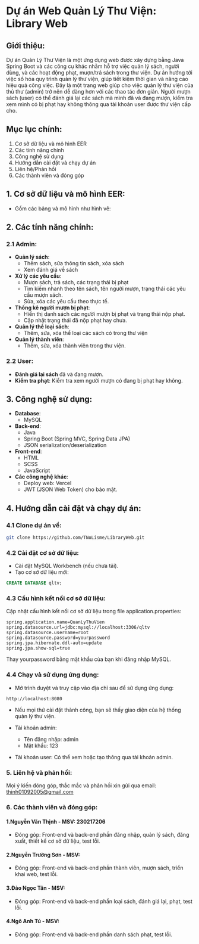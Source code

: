 # Dự án Web Quản Lý Thư Viện: Library Web

## Giới thiệu:
Dự án Quản Lý Thư Viện là một ứng dụng web được xây dựng bằng Java Spring Boot và các công cụ khác nhằm hỗ trợ việc quản lý sách, người dùng, và các hoạt động phạt, mượn/trả sách trong thư viện. Dự án hướng tới việc số hóa quy trình quản lý thư viện, giúp tiết kiệm thời gian và nâng cao hiệu quả công việc.
Đây là một trang web giúp cho việc quản lý thư viện của thủ thư (admin) trở nên dễ dàng hơn với các thao tác đơn giản. Người mượn sách (user) có thể đánh giá lại các sách mà mình đã và đang mượn, kiểm tra xem mình có bị phạt hay không thông qua tài khoản user được thư viện cấp cho.

## Mục lục chính:
1. Cơ sở dữ liệu và mô hình EER
2. Các tính năng chính
3. Công nghệ sử dụng
4. Hướng dẫn cài đặt và chạy dự án
5. Liên hệ/Phản hồi
6. Các thành viên và đóng góp

## 1. Cơ sở dữ liệu và mô hình EER:
- Gồm các bảng và mô hình như hình vẽ:

## 2. Các tính năng chính:

### 2.1 Admin:
- **Quản lý sách**:
  - Thêm sách, sửa thông tin sách, xóa sách
  - Xem đánh giá về sách
- **Xử lý các yêu cầu**:
  - Mượn sách, trả sách, các trạng thái bị phạt
  - Tìm kiếm nhanh theo tên sách, tên người mượn, trạng thái các yêu cầu mượn sách.
  - Sửa, xóa các yêu cầu theo thực tế.
- **Thống kê người mượn bị phạt**:
  - Hiển thị danh sách các người mượn bị phạt và trạng thái nộp phạt.
  - Cập nhật trạng thái đã nộp phạt hay chưa.
- **Quản lý thể loại sách**:
  - Thêm, sửa, xóa thể loại các sách có trong thư viện
- **Quản lý thành viên**:
  - Thêm, sửa, xóa thành viên trong thư viện.

### 2.2 User:
- **Đánh giá lại sách** đã và đang mượn.
- **Kiểm tra phạt**: Kiểm tra xem người mượn có đang bị phạt hay không.

## 3. Công nghệ sử dụng:
- **Database**:
  - MySQL
- **Back-end**:
  - Java
  - Spring Boot (Spring MVC, Spring Data JPA)
  - JSON serialization/deserialization
- **Front-end**:
  - HTML
  - SCSS
  - JavaScript
- **Các công nghệ khác**:
  - Deploy web: Vercel
  - JWT (JSON Web Token) cho bảo mật.

## 4. Hướng dẫn cài đặt và chạy dự án:

### 4.1 Clone dự án về:
```bash
git clone https://github.com/TNoLisme/LibraryWeb.git
```
### 4.2 Cài đặt cơ sở dữ liệu:
- Cài đặt MySQL Workbench (nếu chưa tải).
- Tạo cơ sở dữ liệu mới:
```sql
CREATE DATABASE qltv;
```
### 4.3 Cấu hình kết nối cơ sở dữ liệu:
Cập nhật cấu hình kết nối cơ sở dữ liệu trong file application.properties:
```
spring.application.name=QuanLyThuVien
spring.datasource.url=jdbc:mysql://localhost:3306/qltv
spring.datasource.username=root
spring.datasource.password=yourpassword
spring.jpa.hibernate.ddl-auto=update
spring.jpa.show-sql=true
```
Thay yourpassword bằng mật khẩu của bạn khi đăng nhập MySQL.

### 4.4 Chạy và sử dụng ứng dụng:
- Mở trình duyệt và truy cập vào địa chỉ sau để sử dụng ứng dụng:
```
http://localhost:8080
```
- Nếu mọi thứ cài đặt thành công, bạn sẽ thấy giao diện của hệ thống quản lý thư viện.

- Tài khoản admin:
    - Tên đăng nhập: admin
    - Mật khẩu: 123
- Tài khoản user: Có thể xem hoặc tạo thông qua tài khoản admin.

### 5. Liên hệ và phản hồi:
Mọi ý kiến đóng góp, thắc mắc và phản hồi xin gửi qua email: 
thinh01092005@gmail.com
### 6. Các thành viên và đóng góp:
   #### 1.Nguyễn Văn Thịnh - MSV: 230217206

  - Đóng góp: Front-end và back-end phần đăng nhập, quản lý sách, đăng xuất, thiết kế cơ sở dữ liệu, test lỗi.


  #### 2.Nguyễn Trường Sơn - MSV:

  - Đóng góp: Front-end và back-end phần thành viên, mượn sách, triển khai web, test lỗi.


  #### 3.Đào Ngọc Tân - MSV:

  - Đóng góp: Front-end và back-end phần loại sách, đánh giá lại, phạt, test lỗi.
    
  #### 4.Ngô Anh Tú - MSV:

  - Đóng góp: Front-end và back-end phần danh sách phạt, test lỗi.

